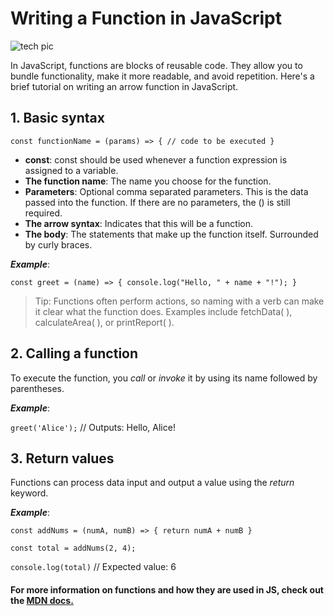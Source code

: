 # Writing a Function in JavaScript

![tech pic](https://images.unsplash.com/photo-1461749280684-dccba630e2f6?q=80&w=2969&auto=format&fit=crop&ixlib=rb-4.0.3&ixid=M3wxMjA3fDB8MHxwaG90by1wYWdlfHx8fGVufDB8fHx8fA%3D%3D)

In JavaScript, functions are blocks of reusable code. They allow you to bundle functionality, make it more readable, and avoid repetition. Here's a brief tutorial on writing an arrow function in JavaScript.

## 1. Basic syntax

`const functionName = (params) => {
  // code to be executed
}
`
+ **const**: const should be used whenever a function expression is assigned to a variable.
+ **The function name**: The name you choose for the function.
+ **Parameters**: Optional comma separated parameters. This is the data passed into the function. If there are no parameters, the () is still required.
+ **The arrow syntax**: Indicates that this will be a function.
+ **The body**: The statements that make up the function itself. Surrounded by curly braces.

***Example***:

`const greet = (name) => {
  console.log("Hello, " + name + "!");
}
`

> Tip: Functions often perform actions, so naming with a verb can make it clear what the function does. Examples include fetchData( ), calculateArea( ), or printReport( ). 

## 2. Calling a function

To execute the function, you *call* or *invoke* it by using its name followed by parentheses.

***Example***:

`greet('Alice');` // Outputs: Hello, Alice!

## 3. Return values

Functions can process data input and output a value using the *return* keyword.

***Example***: 

`const addNums = (numA, numB) => {
  return numA + numB
}`


`const total = addNums(2, 4);`

`console.log(total)` // Expected value: 6

#### For more information on functions and how they are used in JS, check out the [MDN docs.](https://developer.mozilla.org/en-US/docs/Web/JavaScript/Guide/Functions)

